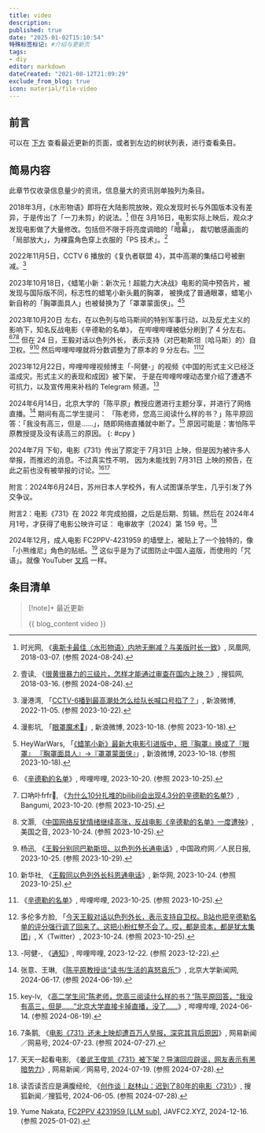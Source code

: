 ```yaml
---
title: video
description:
published: true
date: "2025-01-02T15:10:54"
特殊标签标记: #介绍与更新页
tags:
- diy
editor: markdown
dateCreated: "2021-08-12T21:09:29"
exclude_from_blog: true
icon: material/file-video
---
```


## 前言

可以在 [下方](#条目清单) 查看最近更新的页面，或者到左边的树状列表，进行查看条目。

## 简易内容

此章节仅收录信息量少的资讯，信息量大的资讯则单独列为条目。

2018年3月，《水形物语》即将在大陆影院放映，观众发现时长与外国版本没有差异，于是传出了「一刀未剪」的说法。[^33097]
但在 3月16日，电影实际上映后，观众才发现电影做了大量修改。包括但不限于将亮度调暗的「<ruby>暗幕<rt>暗牧 </rt></ruby>」，
裁切敏感画面的「局部放大」，为裸露角色穿上衣服的「PS 技术」。[^15112]

[^33097]: 时光网, 《[奥斯卡最佳〈水形物语〉内地无删减？与美版时长一致](https://web.archive.org/web/20240824013554/https://ient.ifeng.com/43033097/news.shtml)》, 凤凰网, 2018-03-07. (参照 2024-08-24).
[^15112]: 壹读, 《[很黄很暴力的三级片，怎样才能通过审查在国内上映？](https://web.archive.org/web/20240822082048/https://www.sohu.com/a/225719962_115112)》, 搜狐网, 2018-03-16. (参照 2024-08-24).

2022年11月5日，CCTV 6 播放的《复仇者联盟 4》，其中高潮的集结口号被删减。[^T8gwv]

[^T8gwv]: 漫港湾, 「[CCTV-6播到最高潮处怎么给队长喊口号掐了？](http://archive.today/2022.11.05-102745/https://weibo.com/5645465545/MdwP80dkV)」, 新浪微博, 2022-11-05. (参照 2023-10-22).

2023年10月18日，《蜡笔小新：新次元！超能力大决战》电影的简中预告片，被发现与国际版不同，标志性的蜡笔小新头戴的胸罩，
被换成了普通眼罩，蜡笔小新自称的「胸罩面具人」也被替换为了「罩罩蒙面侠」。[^VKL8i][^ov5zJ]

[^VKL8i]: 漫影坑, 「[眼罩魔术👀](http://archive.today/2023.10.18-081215/https://weibo.com/5347468522/NooCjqW1V)」, 新浪微博, 2023-10-18. (参照 2023-10-18).

[^ov5zJ]: HeyWarWars, 「[《蜡笔小新》最新大电影引进版中，把『胸罩』换成了『眼罩』 『胸罩面具人』→『罩罩蒙面侠』](http://archive.today/2023.10.18-081224/https://weibo.com/3460516424/NophXFOdU)」, 新浪微博, 2023-10-18. (参照 2023-10-18).

2023年10月20日 左右，在以色列与哈马斯间的特别军事行动，以及反尤主义的影响下，知名反战电影《辛德勒的名单》，
在哔哩哔哩被低分刷到了 4 分左右。[^O91Qk][^88785][^23026] 但在 24 日，王毅对话以色列外长，
表示支持（对巴勒斯坦〔哈马斯〕的）自卫权。[^11461][^33574] 然后哔哩哔哩就将分数调整为了原本的 9 分左右。[^41029][^12914]

[^O91Qk]: 《[辛德勒的名单](http://archive.today/2023.10.20-171906/https://www.bilibili.com/bangumi/media/md28341029)》, 哔哩哔哩, 2023-10-20. (参照 2023-10-25).

[^88785]: 口吶卟frfr🍥, 《[为什么10分扎堆的bilibili会出现4.3分的辛德勒的名单?](https://web.archive.org/web/20231025141812/https://bangumi.tv/group/topic/388785)》, Bangumi, 2023-10-20. (参照 2023-10-25).

[^23026]: 文灏, 《[中国网络反犹情绪继续高涨，反战电影《辛德勒的名单》一度遭殃](https://web.archive.org/web/20231023211716/https://www.voachinese.com/a/china-schindler-s-list-rating-20231023/7323026.html)》, 美国之音, 2023-10-24. (参照 2023-10-25).

[^11461]: 杨迅, 《[王毅分别同巴勒斯坦、以色列外长通电话](https://web.archive.org/web/20231029001146/https://www.gov.cn/yaowen/liebiao/202310/content_6911461.htm)》, 中国政府网／人民日报, 2023-10-25. (参照 2023-10-29).

[^33574]: 新华社, 《[王毅同以色列外长科恩通电话](https://web.archive.org/web/20231023200335/http://www.news.cn/politics/leaders/2023-10/24/c_1129933574.htm)》, 新华网, 2023-10-24. (参照 2023-10-25).

[^41029]: 《[辛德勒的名单](https://web.archive.org/web/20231025141811/https://www.bilibili.com/bangumi/media/md28341029)》, 哔哩哔哩, 2023-10-25. (参照 2023-10-25).

[^12914]: 多伦多方脸, 「[今天王毅对话以色列外长，表示支持自卫权。B站也把辛德勒名单的评分强行调了回来了。这把小粉红整不会了。哎，都是资本，都是犹太集团](https://twitter.com/torontobigface/status/1716611045064912914)」, X（Twitter）, 2023-10-24. (参照 2023-10-25).

2023年12月22日，哔哩哔哩视频博主「-阿健-」的视频《中国的形式主义已经泛滥成灾。形式主义的表现和成因》被下架，
于是在哔哩哔哩动态里介绍了遭遇不可抗力，以及宣传用来补档的 Telegram 频道。[^p5Hsy]

[^p5Hsy]: -阿健-, 《[通知](http://archive.today/2023.12.22-105451/https://t.bilibili.com/877898621057499177)》, 哔哩哔哩, 2023-12-22. (参照 2023-12-22).

2024年6月14日，北京大学的「陈平原」教授应邀进行主题分享，并进行了网络直播。[^c5301] 期间有高二学生提问：
「陈老师，您高三阅读什么样的书？」陈平原回答：「我没有高三，但是……」，随即网络直播就中断了。[^1P7Yb]
原因可能是：害怕陈平原教授提及没有读高三的原因。
{: #cpy }

[^c5301]: 张意、王琳, 《[陈平原教授谈“读书/生活的喜怒哀乐”](https://web.archive.org/web/20240618081547/https://news.pku.edu.cn/xwzh/aeab963c46e1483dbc8eecf5b38c5301.htm)》, 北京大学新闻网, 2024-06-17. (参照 2024-06-19).

[^1P7Yb]: key-lv, 《[高二学生问“陈老师，您高三阅读什么样的书？”陈平原回答，“我没有高三，但是......”北京大学直接卡掉直播，没了......](https://www.bilibili.com/video/BV1aS411P7Yb/)》, 哔哩哔哩, 2024-06-14. (参照 2024-06-19).

2024年7月 下旬，电影《731》传出了原定于 7月31日 上映，但是因为被许多人举报，而推迟的消息。不过真实性不明，
因为未能找到 7月31日 上映的预告，在此之前也没有被举报的讨论。[^68P3B][^7IALF]

[^68P3B]: 7条鹅, 《[电影《731》还未上映却遭百万人举报，深究其背后原因](https://www.163.com/dy/article/J7Q94BSJ05568P3B.html)》, 网易新闻／网易号, 2024-07-23. (参照 2024-07-27).

[^7IALF]: 天天一起看电影, 《[姜武王俊凯《731》被下架？导演回应辟谣，网友表示有黑暗势力](https://web.archive.org/web/20240727161426/https://www.163.com/dy/article/J7FG1C5U0517IALF.html)》, 网易新闻／网易号, 2024-07-19. (参照 2024-07-28).

附言：2024年6月24日，苏州日本人学校外，有人试图谋杀学生，几乎引发了外交争议。

附言2：电影《731》在 2022 年完成拍摄，之后是后期、剪辑。然后在 2024年4月1号，才获得了电影公映许可证：
电审故字〔2024〕第 159 号。[^19369]

[^19369]: 读否读否应是满腹经纶, 《[创作谈｜赵林山：迟到了80年的电影〈731〉](https://web.archive.org/web/20240727160734/https://www.sohu.com/a/783890241_121119369)》, 搜狐新闻／搜狐号, 2024-06-05. (参照 2024-07-28).

2024年12月，成人电影 FC2PPV-4231959 的墙壁上，被贴上了一个独特的，像「小熊维尼」角色的贴纸。[^31959]
这似乎是为了试图防止中国人盗版，而使用的「咒语」。就像 YouTuber [叉鸡](/people/Fork_chicken) 一样。

[^31959]: Yume Nakata, [FC2PPV 4231959 [LLM sub]](https://web.archive.org/web/20241223084821/https://javfc2.xyz/watch/fc2ppv-4231959.html), JAVFC2.XYZ, 2024-12-16. (参照 2025-01-02).

## 条目清单

> [!note]+ 最近更新
>
> {{ blog_content video }}
